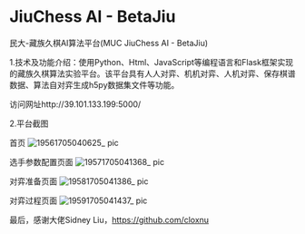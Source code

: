 # JiuChess AI - BetaJiu
民大-藏族久棋AI算法平台(MUC JiuChess AI - BetaJiu) 

1.技术及功能介绍：使用Python、Html、JavaScript等编程语言和Flask框架实现的藏族久棋算法实验平台。该平台具有人人对弈、机机对弈、人机对弈、保存棋谱数据、算法自对弈生成h5py数据集文件等功能。

访问网址http://39.101.133.199:5000/

2.平台截图

首页
![19561705040625_ pic](https://github.com/YandongChen/ChessJIU-AI-BetaJiu/assets/121935022/4102fc2c-3296-4b52-bf2f-60f8847e3286)

选手参数配置页面
![19571705041368_ pic](https://github.com/YandongChen/ChessJIU-AI-BetaJiu/assets/121935022/f65a902b-dd71-442c-a07c-6c520ca1d817)

对弈准备页面
![19581705041386_ pic](https://github.com/YandongChen/ChessJIU-AI-BetaJiu/assets/121935022/213b438a-14db-4249-9dbb-e90ab9f8a3cd)

对弈过程页面
![19591705041437_ pic](https://github.com/YandongChen/ChessJIU-AI-BetaJiu/assets/121935022/adb6b16d-4e03-44fc-81b3-e915f3b04810)

最后，感谢大佬Sidney Liu，https://github.com/cloxnu
